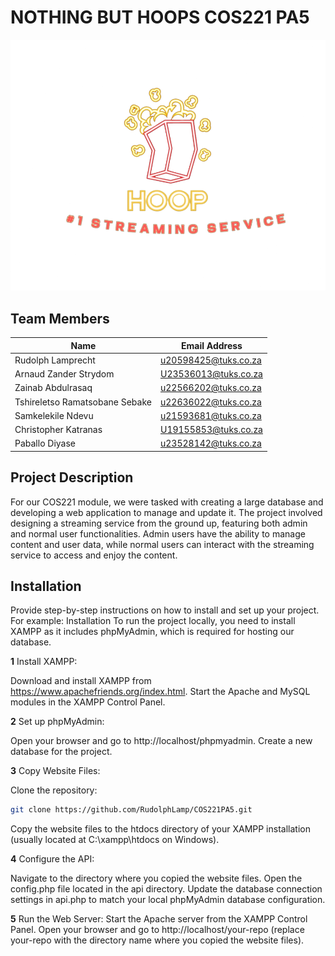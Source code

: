 # NOTHING BUT HOOPS COS221 PA5

![Project Logo](Task5/logo/hoop_logo.png)

## Team Members

| Name                          | Email Address               |
|-------------------------------|-----------------------------|
| Rudolph Lamprecht             | u20598425@tuks.co.za        |
| Arnaud Zander Strydom         | U23536013@tuks.co.za        |
| Zainab Abdulrasaq             | u22566202@tuks.co.za        |
| Tshireletso Ramatsobane Sebake| u22636022@tuks.co.za        |
| Samkelekile Ndevu             | u21593681@tuks.co.za        |
| Christopher Katranas          | U19155853@tuks.co.za        |
| Paballo Diyase                | u23528142@tuks.co.za        |

## Project Description

For our COS221 module, we were tasked with creating a large database and developing a web application to manage and update it. 
The project involved designing a streaming service from the ground up, featuring both admin and normal user functionalities. 
Admin users have the ability to manage content and user data, while normal users can interact with the streaming service to access and enjoy the content.

## Installation

Provide step-by-step instructions on how to install and set up your project. For example:
Installation
To run the project locally, you need to install XAMPP as it includes phpMyAdmin, which is required for hosting our database.

**1** Install XAMPP:

Download and install XAMPP from https://www.apachefriends.org/index.html.
Start the Apache and MySQL modules in the XAMPP Control Panel.

**2** Set up phpMyAdmin:

Open your browser and go to http://localhost/phpmyadmin.
Create a new database for the project.

**3** Copy Website Files:

Clone the repository:
```bash
git clone https://github.com/RudolphLamp/COS221PA5.git
```
Copy the website files to the htdocs directory of your XAMPP installation (usually located at C:\xampp\htdocs on Windows).

**4** Configure the API:

Navigate to the directory where you copied the website files.
Open the config.php file located in the api directory.
Update the database connection settings in api.php to match your local phpMyAdmin database configuration.

**5** Run the Web Server:
Start the Apache server from the XAMPP Control Panel.
Open your browser and go to http://localhost/your-repo (replace your-repo with the directory name where you copied the website files).
